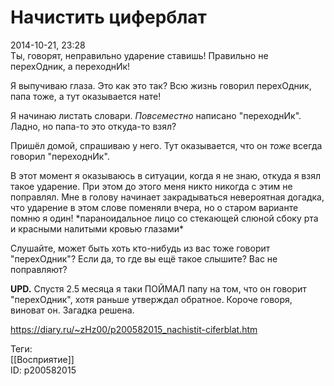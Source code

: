 Начистить циферблат
====================

   
 2014-10-21, 23:28   
  Ты, говорят, неправильно ударение ставишь! Правильно не перехОдник, а переходнИк!   
   
 Я выпучиваю глаза. Это как это так? Всю жизнь говорил перехОдник, папа тоже, а тут оказывается нате!   
   
 Я начинаю листать словари.  *Повсеместно*  написано "переходнИк". Ладно, но папа-то это откуда-то взял?   
   
 Пришёл домой, спрашиваю у него. Тут оказывается, что он  *тоже*  всегда говорил "переходнИк".   
   
 В этот момент я оказываюсь в ситуации, когда я не знаю, откуда я взял такое ударение. При этом до этого меня никто никогда с этим не поправлял. Мне в голову начинает закрадываться невероятная догадка, что ударение в этом слове поменяли вчера, но о старом варианте помню я один! \*параноидальное лицо со стекающей слюной сбоку рта и красными налитыми кровью глазами\*   
   
 Слушайте, может быть хоть кто-нибудь из вас тоже говорит "перехОдник"? Если да, то где вы ещё такое слышите? Вас не поправляют?   
   
  **UPD.**  Спустя 2.5 месяца я таки ПОЙМАЛ папу на том, что он говорит "перехОдник", хотя раньше утверждал обратное. Короче говоря, виноват он. Загадка решена.   
    
 <https://diary.ru/~zHz00/p200582015_nachistit-ciferblat.htm>   
   
 Теги:   
 [[Восприятие]]   
 ID: p200582015